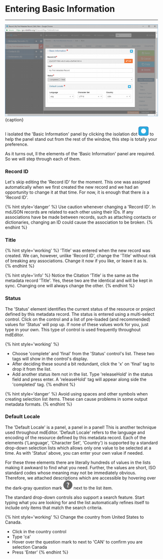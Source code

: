 # Entering Basic Information
---

![Editing Window - Main - Basic Information](/assets/get-started/edit-window-main-basic.png){caption}

I isolated the 'Basic Information' panel by clicking the isolation dot ![](/assets/bullets/isolation-dot.png) to help the panel stand out from the rest of the window, this step is totally your preference. 

As it turns out, ll the elements of the 'Basic Information' panel are required.  So we will step through each of them. 

### Record ID

Let's skip editing the 'Record ID' for the moment.  This one was assigned automatically when we first created the new record and we had an opportunity to change it at that time.  For now, it is enough that there *is* a 'Record ID'.

{% hint style='danger' %}
  Use caution whenever changing a 'Record ID'.  In mdJSON records are related to each other using their IDs.  If any associations have be made between records, such as attaching contacts or dictionaries, changing an ID could cause the association to be broken.
{% endhint %}

### Title

{% hint style='working' %}
  'Title' was entered when the new record was created.  We can, however, unlike 'Record ID', change the 'Title' without risk of breaking any associations.  Change it now if you like, or leave it as is.  
{% endhint %}

{% hint style='info' %}
  Notice the Citation 'Title' is the same as the metadata record 'Title'.  Yes, these two are the identical and will be kept in sync.  Changing one will always change the other.
{% endhint %}

### Status

The 'Status' element identifies the current status of the resource or project defined by this metadata record.  The status is entered using a multi-select control.  Click on the control and a list of pre-loaded (and recommended) values for 'Status' will pop up.  If none of these values work for you, just type in your own.  This type of control is used frequently throughout mdEditor.

{% hint style='working' %}
  * Choose 'complete' and 'final' from the 'Status' control's list.  These two tags will show in the control's display.
  * After deciding these sound a bit redundant, click the 'x' on 'final' tag to drop it from the list. 
  * Add another status item not in the list.  Type 'releaseHold' in the status field and press enter.  A 'releaseHold' tag will appear along side the 'completed' tag.
{% endhint %}

{% hint style='danger' %}
  Avoid using spaces and other symbols when creating selection list items.  These can cause problems in some output metadata formats.
{% endhint %}

### Default Locale

The 'Default Locale' is a panel, a panel in a panel!  This is another technique used throughout mdEditor.  'Default Locale' refers to the language and encoding of the resource defined by this metadata record.  Each of the elements ('Language', 'Character Set', 'Country') is supported by a standard drop-down selection lists which allows only one value to be selected at a time.  As with 'Status' above, you can enter your own value if needed.  

For these three elements there are literally hundreds of values in the lists making it awkward to find what you need.  Further, the values are short, ISO standard codes whose meaning may not be immediately obvious.  Therefore, we attached descriptions which are accessible by hovering over the dark-gray question mark ![](/assets/bullets/question-dark.png) next to the list item.  

The standard drop-down controls also support a search feature.  Start typing what you are looking for and the list automatically refines itself to include only items that match the search criteria. 

{% hint style='working' %}
  Change the country from United States to Canada.
  * Click in the country control
  * Type 'ca'
  * Hover over the question mark to next to 'CAN' to confirm you are selection Canada
  * Press 'Enter'
{% endhint %}
